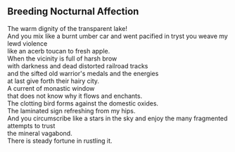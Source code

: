 Breeding Nocturnal Affection
----------------------------
The warm dignity of the transparent lake!  
And you mix like a burnt umber car and went pacified in tryst you weave my lewd violence  
like an acerb toucan to fresh apple.  
When the vicinity is full of harsh brow  
with darkness and dead distorted railroad tracks  
and the sifted old warrior's medals and the energies  
at last give forth their hairy city.  
A current of monastic window  
that does not know why it flows and enchants.  
The clotting bird forms against the domestic oxides.  
The laminated sign refreshing from my hips.  
And you circumscribe like a stars in the sky and enjoy the many fragmented attempts to trust  
the mineral vagabond.  
There is steady fortune in rustling it.  
